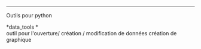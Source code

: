  ------
Outils pour python 


*data_tools *  
outil pour l'ouverture/ création / modification de données
création de graphique 
